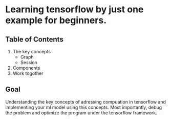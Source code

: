 # Learning tensorflow by just one example for beginners.

## Table of Contents

1. The key concepts
    - Graph
    - Session
2. Components
3. Work togother

## Goal
Understanding the key concepts of adressing compuation in tensorflow and implementing your ml model using this concepts. Most importantly, debug the problem and optimize the program under the tensorflow framework.

